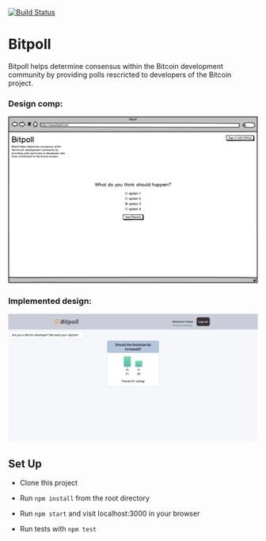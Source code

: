 [![Build Status](https://travis-ci.org/hmmChase/bitpoll.svg?branch=master)](https://travis-ci.org/hmmChase/bitpoll)

# Bitpoll

Bitpoll helps determine consensus within the Bitcoin development community by providing polls rescricted to developers of the Bitcoin project.

### Design comp:

![Comp Spec](./assets/bitpoll1.png)

### Implemented design:

![Project Screenshot](./assets/Bitpoll-final-1.png)

## Set Up

- Clone this project

- Run `npm install` from the root directory

- Run `npm start` and visit localhost:3000 in your browser

- Run tests with `npm test`
